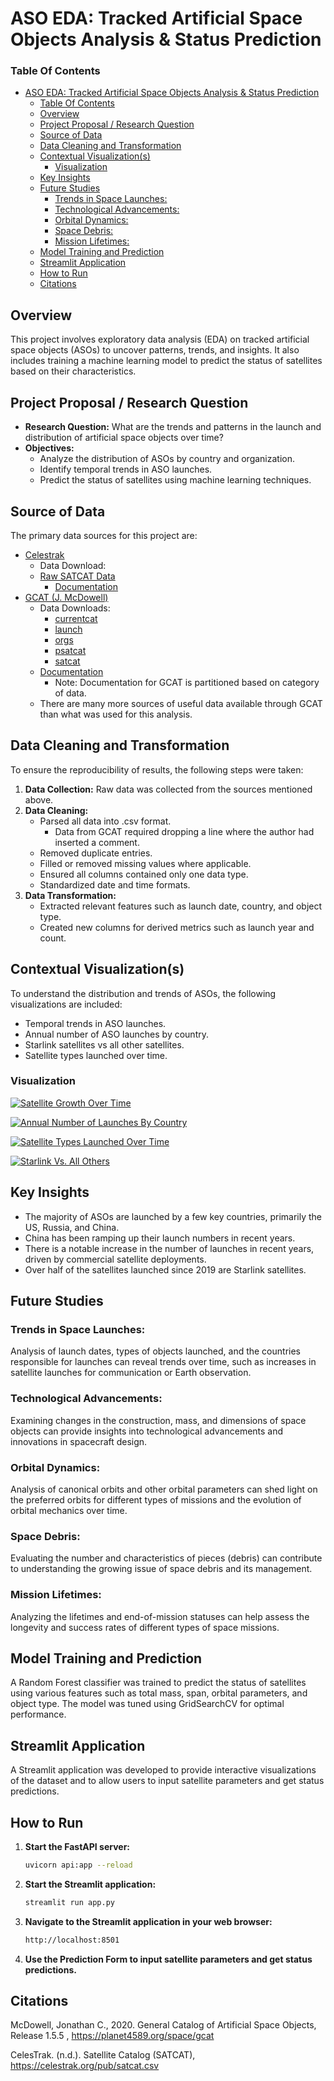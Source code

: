 # ASO EDA: Tracked Artificial Space Objects Analysis & Status Prediction

### Table Of Contents

- [ASO EDA: Tracked Artificial Space Objects Analysis \& Status Prediction](#aso-eda-tracked-artificial-space-objects-analysis--status-prediction)
  - [Table Of Contents](#table-of-contents)
  - [Overview](#overview)
  - [Project Proposal / Research Question](#project-proposal--research-question)
  - [Source of Data](#source-of-data)
  - [Data Cleaning and Transformation](#data-cleaning-and-transformation)
  - [Contextual Visualization(s)](#contextual-visualizations)
    - [Visualization](#visualization)
  - [Key Insights](#key-insights)
  - [Future Studies](#future-studies)
    - [Trends in Space Launches:](#trends-in-space-launches)
    - [Technological Advancements:](#technological-advancements)
    - [Orbital Dynamics:](#orbital-dynamics)
    - [Space Debris:](#space-debris)
    - [Mission Lifetimes:](#mission-lifetimes)
  - [Model Training and Prediction](#model-training-and-prediction)
  - [Streamlit Application](#streamlit-application)
  - [How to Run](#how-to-run)
  - [Citations](#citations)

## Overview

This project involves exploratory data analysis (EDA) on tracked artificial space objects (ASOs) to uncover patterns, trends, and insights. It also includes training a machine learning model to predict the status of satellites based on their characteristics.

## Project Proposal / Research Question

- **Research Question:** What are the trends and patterns in the launch and distribution of artificial space objects over time?
- **Objectives:**
  - Analyze the distribution of ASOs by country and organization.
  - Identify temporal trends in ASO launches.
  - Predict the status of satellites using machine learning techniques.

## Source of Data

The primary data sources for this project are:

- [Celestrak](https://www.celestrak.com/)
  - Data Download:
  - [Raw SATCAT Data](https://celestrak.org/pub/satcat.csv)
    - [Documentation](https://celestrak.org/satcat/satcat-format.php)
- [GCAT (J. McDowell)](https://www.planet4589.org/space/gcat/)
  - Data Downloads:
    - [currentcat](https://planet4589.org/space/gcat/tsv/derived/currentcat.tsv)
    - [launch](https://planet4589.org/space/gcat/tsv/launch/launch.tsv)
    - [orgs](https://planet4589.org/space/gcat/tsv/tables/orgs.tsv)
    - [psatcat](https://planet4589.org/space/gcat/tsv/cat/psatcat.tsv)
    - [satcat](https://planet4589.org/space/gcat/tsv/cat/satcat.tsv)
  - [Documentation](https://planet4589.org/space/gcat/web/cat/index.html)
    - Note: Documentation for GCAT is partitioned based on category of data.
  - There are many more sources of useful data available through GCAT than what was used for this analysis.

## Data Cleaning and Transformation

To ensure the reproducibility of results, the following steps were taken:

1. **Data Collection:** Raw data was collected from the sources mentioned above.
2. **Data Cleaning:**
   - Parsed all data into .csv format.
     - Data from GCAT required dropping a line where the author had inserted a comment.
   - Removed duplicate entries.
   - Filled or removed missing values where applicable.
   - Ensured all columns contained only one data type.
   - Standardized date and time formats.
3. **Data Transformation:**
   - Extracted relevant features such as launch date, country, and object type.
   - Created new columns for derived metrics such as launch year and count.

## Contextual Visualization(s)

To understand the distribution and trends of ASOs, the following visualizations are included:

- Temporal trends in ASO launches.
- Annual number of ASO launches by country.
- Starlink satellites vs all other satellites.
- Satellite types launched over time.

### Visualization

[![Satellite Growth Over Time](img/sat_growth.png)](https://donnafarris-aso-eda.streamlit.app/#launch_decay_orbit_over_time)

[![Annual Number of Launches By Country](img/annual_number_of_launches_by_country.png)](https://donnafarris-aso-eda.streamlit.app/#annual_launches_by_country)

[![Satellite Types Launched Over Time](img/launches_by_sat_type.png)](https://donnafarris-aso-eda.streamlit.app/#launch_count_by_sat_class)

[![Starlink Vs. All Others](img/starlink_vs_all_others.png)](https://donnafarris-aso-eda.streamlit.app/#starlink_vs_other_launches)

## Key Insights

- The majority of ASOs are launched by a few key countries, primarily the US, Russia, and China.
- China has been ramping up their launch numbers in recent years.
- There is a notable increase in the number of launches in recent years, driven by commercial satellite deployments.
- Over half of the satellites launched since 2019 are Starlink satellites.

## Future Studies

### Trends in Space Launches:

Analysis of launch dates, types of objects launched, and the countries responsible for launches can reveal trends over time, such as increases in satellite launches for communication or Earth observation.

### Technological Advancements:

Examining changes in the construction, mass, and dimensions of space objects can provide insights into technological advancements and innovations in spacecraft design.

### Orbital Dynamics:

Analysis of canonical orbits and other orbital parameters can shed light on the preferred orbits for different types of missions and the evolution of orbital mechanics over time.

### Space Debris:

Evaluating the number and characteristics of pieces (debris) can contribute to understanding the growing issue of space debris and its management.

### Mission Lifetimes:

Analyzing the lifetimes and end-of-mission statuses can help assess the longevity and success rates of different types of space missions.

## Model Training and Prediction

A Random Forest classifier was trained to predict the status of satellites using various features such as total mass, span, orbital parameters, and object type. The model was tuned using GridSearchCV for optimal performance.

## Streamlit Application

A Streamlit application was developed to provide interactive visualizations of the dataset and to allow users to input satellite parameters and get status predictions.

## How to Run

1. **Start the FastAPI server:**

   ```sh
   uvicorn api:app --reload
   ```

2. **Start the Streamlit application:**

   ```sh
   streamlit run app.py
   ```

3. **Navigate to the Streamlit application in your web browser:**

   ```sh
   http://localhost:8501
   ```

4. **Use the Prediction Form to input satellite parameters and get status predictions.**

## Citations

McDowell, Jonathan C., 2020. General Catalog of Artificial Space Objects, Release 1.5.5 , https://planet4589.org/space/gcat

CelesTrak. (n.d.). Satellite Catalog (SATCAT), https://celestrak.org/pub/satcat.csv
